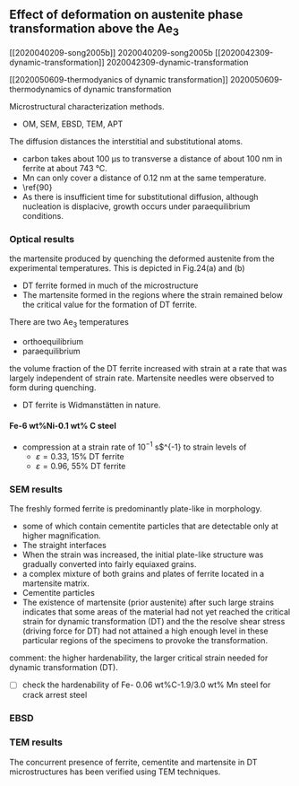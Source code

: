 ## Effect of deformation on austenite phase transformation above the Ae$_{3}$
[[2020040209-song2005b]] 2020040209-song2005b
[[2020042309-dynamic-transformation]] 2020042309-dynamic-transformation

[[2020050609-thermodyanics of dynamic transformation]] 2020050609-thermodynamics of dynamic transformation

Microstructural characterization methods.
- OM, SEM, EBSD, TEM, APT

The diffusion distances the interstitial and substitutional atoms.

- carbon takes about 100 µs to transverse a distance of about 100 nm in ferrite at about 743 °C.
- Mn can only cover a distance of 0.12 nm at the same temperature.
- \ref{90}
- As there is insufficient time for substitutional diffusion, although nucleation is displacive, growth occurs under paraequilibrium conditions.

### Optical results

the martensite produced by quenching the deformed austenite from the experimental temperatures. This is depicted in Fig.24(a) and (b)
- DT ferrite formed in much of the microstructure
- The martensite formed in the regions where the strain remained below the critical value for the formation of DT ferrite.

There are two Ae$_3$ temperatures
- orthoequilibrium
- paraequilibrium 

the volume fraction of the DT ferrite increased with strain at a rate that was largely independent of strain rate. Martensite needles were observed to form during quenching.
- DT ferrite is Widmanstätten in nature.

#### Fe-6 wt%Ni-0.1 wt% C steel

- compression at a strain rate of 10$^{-1}$ s$^{-1} to strain levels of 
    - $\varepsilon=0.33$, 15% DT ferrite
    - $\varepsilon=0.96%$, 55% DT ferrite 

### SEM results 

The freshly formed ferrite is predominantly plate-like in morphology.
- some of which contain cementite particles that are detectable only at higher magnification.
- The straight interfaces
- When the strain was increased, the initial plate-like structure was gradually converted into fairly equiaxed grains.
- a complex mixture of both grains and plates of ferrite located in a martensite matrix.
- Cementite particles 
- The existence of martensite (prior austenite) after such large strains indicates that some areas of the material had not yet reached the critical strain for dynamic transformation (DT) and the the resolve shear stress (driving force for DT) had not attained a high enough level in these particular regions of the specimens to provoke the transformation.

comment: the higher hardenability, the larger critical strain needed for dynamic transformation (DT).
						  
- [ ] check the hardenability of Fe-	0.06 wt%C-1.9/3.0 wt% Mn steel for crack arrest steel

### EBSD 


### TEM results

The concurrent presence of ferrite, cementite and martensite in DT microstructures has been verified using TEM techniques.
 